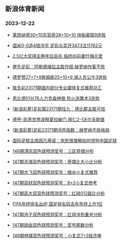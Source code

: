 ## 新浪体育新闻 
### 2023-12-22

+ [莱昂纳德30+10东契奇28+10+10 快船豪取9连胜](https://sports.sina.com.cn/basketball/nba/2023-12-21/doc-imzytwqz0718950.shtml)

+ [国米0-0造4倍冷平 足彩头奖开3473注11762元](https://sports.sina.com.cn/l/2023-12-21/doc-imzytmzi5462111.shtml)

+ [2.5亿大奖得主两年后自杀 临终向前妻忏悔示爱](https://sports.sina.com.cn/l/2023-12-21/doc-imzytmzn4963931.shtml)

+ [佬牛足彩：阿斯顿维拉主胜作胆 赫罗纳作客不败](https://sports.sina.com.cn/l/2023-12-21/doc-imzytsif5355243.shtml)

+ [德罗赞27+7+9詹姆斯25+10+9 湖人负公牛3连败](https://sports.sina.com.cn/basketball/nba/2023-12-21/doc-imzytwre7993599.shtml)

+ [胜负彩23171期国内部分专业媒体复式推荐总汇](https://sports.sina.com.cn/l/2023-12-21/doc-imzytsik4847323.shtml)

+ [恩比德51分76人力克森林狼 热火送魔术3连败](https://sports.sina.com.cn/basketball/nba/2023-12-21/doc-imzytwqz0695320.shtml)

+ [[新浪彩票]足彩第23171期任九：德比郡主胜可信](https://sports.sina.com.cn/l/2023-12-21/doc-imzytsif5332826.shtml)

+ [德甲-凯恩世界波穆夏拉破门 拜仁2-1沃尔夫斯堡](https://sports.sina.com.cn/global/germany/2023-12-21/doc-imzytsih8059932.shtml)

+ [[新浪彩票]足彩23171期冷热指数：赫罗纳不败格局](https://sports.sina.com.cn/l/2023-12-21/doc-imzytsic0776428.shtml)

+ [国际足联主席因凡蒂诺：宋凯很理解如何领导中国足球](https://sports.sina.com.cn/china/2023-12-21/doc-imzytsih8099938.shtml)

+ [146期清风双色球预测奖号：三区奇偶分布](https://sports.sina.com.cn/l/2023-12-21/doc-imzyuifa4583378.shtml)

+ [147期沧海双色球预测奖号：奇偶比大小比分析](https://sports.sina.com.cn/l/2023-12-21/doc-imzyuifa4595695.shtml)

+ [147期大飞双色球预测奖号：缩水小复式推荐](https://sports.sina.com.cn/l/2023-12-21/doc-imzyuiev0525616.shtml)

+ [147期高财双色球预测奖号：8+2小复式参考](https://sports.sina.com.cn/l/2023-12-21/doc-imzyuifa4593920.shtml)

+ [147期高大双双色球预测奖号：红球012路比分析](https://sports.sina.com.cn/l/2023-12-21/doc-imzyuiev0527648.shtml)

+ [FIFA年终排名出炉 国足排名较去年年终上升1位](https://sports.sina.com.cn/china/2023-12-21/doc-imzyupnt0419802.shtml)

+ [147期池子双色球预测奖号：红球冷热重号分析](https://sports.sina.com.cn/l/2023-12-21/doc-imzyuiex5082850.shtml)

+ [147期胡金双色球预测奖号：奖号尾数分析](https://sports.sina.com.cn/l/2023-12-21/doc-imzyuiey7816816.shtml)

+ [146期林蝶双色球预测奖号：小复式7+2经济单](https://sports.sina.com.cn/l/2023-12-21/doc-imzyuiev0515333.shtml)

